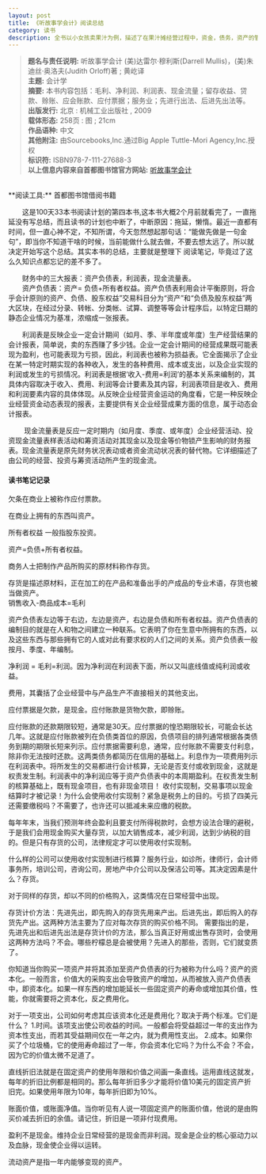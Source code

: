 ```yaml
---
layout: post
title: 《听故事学会计》阅读总结
category: 读书
description: 全书以小女孩卖果汁为例，描述了在果汁摊经营过程中，资金，债务，资产的管理，收入计算等等。在读故事的过程中，就学习了会计知识
---
```


> **题名与责任说明:** 听故事学会计 (美)达雷尔·穆利斯(Darrell Mullis)，(美)朱迪丝·奥洛夫(Judith Orloff)著 ; 黄屹译 <br/>
**主题:** 会计学 <br/>
**摘要:** 本书内容包括：毛利、净利润、利润表、现金流量；留存收益、贷款、赊账、应会账款、应付票据；服务业；先进行出法、后进先出法等。 <br/>
**出版发行:** 北京 : 机械工业出版社 , 2009 <br/>
**载体形态:** 258页 : 图 ; 21cm <br/>
**作品语种:** 中文 <br/>
**其他附注:** 由Sourcebooks,Inc.通过Big Apple Tuttle-Mori Agency,Inc.授权 <br/>
**标识符:** ISBN978-7-111-27688-3 <br/>
**以上信息内容来自首都图书馆官方网站:** [听故事学会计](http://primo.clcn.net.cn:1701/primo_library/libweb/action/display.do;jsessionid=AE8D1B164AAC9A31D93EF24DF7526C36?tabs=detailsTab&ct=display&fn=search&doc=CLCN_ALEPH_CN001118674&indx=2&recIds=CLCN_ALEPH_CN001118674&recIdxs=1&elementId=1&renderMode=poppedOut&displayMode=full&frbrVersion=&frbg=&&vl(23971421UI0)=title&dscnt=0&scp.scps=scope%3A%28ST%29+&mode=Basic&vid=ST&srt=rank&tab=default_tab&dum=true&vl(freeText0)=听故事学会计&dstmp=1530671347055) 
<br>
**阅读工具:** 首都图书馆借阅书籍

&#8195;&#8195;这是100天33本书阅读计划的第四本书,这本书大概2个月前就看完了，一直拖延没有写总结，而且读书的计划也中断了，中断原因：拖延，懒惰。最近一直都有时间，但一直心神不定，不知所谓，今天忽然想起那句话：“能做先做是一句金句”，即当你不知道干啥的时候，当前能做什么就去做，不要去想太远了。所以就决定开始写这个总结。其实本书的总结，主要就是整理下 阅读笔记，毕竟过了这么久知识点都忘记的差不多了。<br>

&#8195;&#8195;财务中的三大报表：资产负债表，利润表，现金流量表。<br>
&#8195;&#8195;资产负债表：资产= 负债+所有者权益。资产负债表利用会计平衡原则，将合乎会计原则的资产、负债、股东权益”交易科目分为“资产”和“负债及股东权益”两大区块，在经过分录、转帐、分类帐、试算、调整等等会计程序后，以特定日期的静态企业情况为基准，浓缩成一张报表。<br>

&#8195;&#8195;利润表是反映企业一定会计期间（如月、季、半年度或年度）生产经营结果的会计报表，简单说，卖的东西赚了多少钱。企业一定会计期间的经营成果既可能表现为盈利，也可能表现为亏损，因此，利润表也被称为损益表。它全面揭示了企业在某一特定时期实现的各种收入，发生的各种费用、成本或支出，以及企业实现的利润或发生的亏损情况。利润表是根据‘收入-费用=利润’的基本关系来编制的，其具体内容取决于收入、费用、利润等会计要素及其内容，利润表项目是收入、费用和利润要素内容的具体体现。从反映企业经营资金运动的角度看，它是一种反映企业经营资金动态表现的报表，主要提供有关企业经营成果方面的信息，属于动态会计报表。

&#8195;&#8195; 现金流量表是反应一定时期内（如月度、季度、或年度）企业经营活动、投资现金流量表样表活动和筹资活动对其现金以及现金等价物锁产生影响的财务报表。现金流量表是原先财务状况表动或者资金流动状况表的替代物。它详细描述了由公司的经营、投资与筹资活动所产生的现金流。

#### 读书笔记记录 ####

欠条在商业上被称作应付票款。<br>

在商业上拥有的东西叫资产。<br>

所有者权益 一般指股东投资。<br>

资产=负债+所有者权益。<br>

商务人士把制作产品所购买的原材料称作存货。<br>

存货是描述原材料，正在加工的在产品和准备出手的产成品的专业术语，存货也被当做资产。<br>
销售收入-商品成本=毛利 <br>

资产负债表左边等于右边，左边是资产，右边是负债和所有者权益。资产负债表的编制目的就是在人和物之间建立一种联系。它表明了你在生意中所拥有的东西，以及这些东西与那些拥有它的人或对此有要求权的人们之间的关系。资产负债表一般按月、季度、年编制。<br>

净利润 = 毛利=利润。因为净利润在利润表下面，所以又叫底线值或纯利润或收益。<br>

费用，其囊括了企业经营中与产品生产不直接相关的其他支出。<br>

应付票据是欠款，是现金。应付账款是货物欠款，即赊账。<br>

应付账款的还款期限较短，通常是30天。应付票据的惶恐期限较长，可能会长达几年。这就是应付账款被列在负债类首位的原因，负债项目的排列通常根据各类债务到期的期限长短来列示。应付票据需要利息，通常，应付账款不需要支付利息，除非你无法按时还款。这两类债务都简历在信用的基础上。利息作为一项费用列示在利润表中。将所发生的交易都进行会计核算，无论是否支付或收到现金，这就是权责发生制。利润表中的净利润应等于资产负债表中的本周期盈利。在权责发生制的核算基础上，既有现金项目，也有非现金项目！ 收付实现制，交易事项以现金结算时才被记录！为什么会使用收付实现制？紧急是税务上的目的。亏损了四美元还需要缴税吗？不需要了，也许还可以抵减未来应缴的税款。<br>

每年年末，当我们预测年终会盈利且要支付所得税款时，会想方设法合理的避税，于是我们会用现金购买大量存货，以加大销售成本，减少利润，达到少纳税的目的。但是只有存货的公司，法律规定才可以使用收付实现制。<br>

什么样的公司可以使用收付实现制进行核算？服务行业，如诊所，律师行，会计师事务所，培训公司，咨询公司，房地产中介公司以及保洁公司等。其决定因素是什么？存货。<br>

对于同样的存货，却以不同的价格购入，这类情况在日常经营中出现。<br>

存货计价方法：先进先出，即先购入的存货先用来产出。后进先出，即后购入的存货先产出。这两种方法主要为了应对每次存货的购买价格不同。 需要指出的是，先进先出和后进先出法是存货计价的方法，那么当真正好用或出售存货时，会使用这两种方法吗？不会。哪些柠檬总是会被使用？先进入的那些，否则，它们就变质了。<br>

你知道当你购买一项资产并将其添加至资产负债表的行为被称为什么吗？资产的资本化。一般而言，价值大的采购支出会导致资产的增加，从而被放入资产负债表中，即资本化。如果一样东西的增加能延长一些固定资产的寿命或增加其价值，性能，你就需要将之资本化，反之费用化。<br>

对于一项支出，公司如何考虑其应该资本化还是费用化？取决于两个标准。它们是什么？
1.时间。该项支出使公司收益的时间。一般都会将受益超过一年的支出作为资本性支出，而若其受益期间仅在一年之内，就为费用性支出。
2.成本。如果你买了个垃圾桶，它的使用寿命超过了一年，你会资本化它吗？为什么不会？不会，因为它的价值太微不足道了。<br>

直线折旧法就是在固定资产的使用年限和价值之间画一条直线。运用直线这就发，每年的折旧比例都是相同的。那么每年折旧多少才能将价值10美元的固定资产折旧完。如果使用年限为10年，每年折旧即为10%。<br>

账面价值，或账面净值。当你听见有人说一项固定资产的账面价值，他说的是由购买价减去折旧的余值。请记住，折旧是一项非付现费用。<br>

盈利不是现金。维持企业日常经营的是现金而非利润。现金是企业的核心驱动力以及血脉，现金使企业得以运转。<br>

流动资产是指一年内能够变现的资产。<br>




[Bill Wang]:    http://billsmiless.github.io  "Bill Wang"


